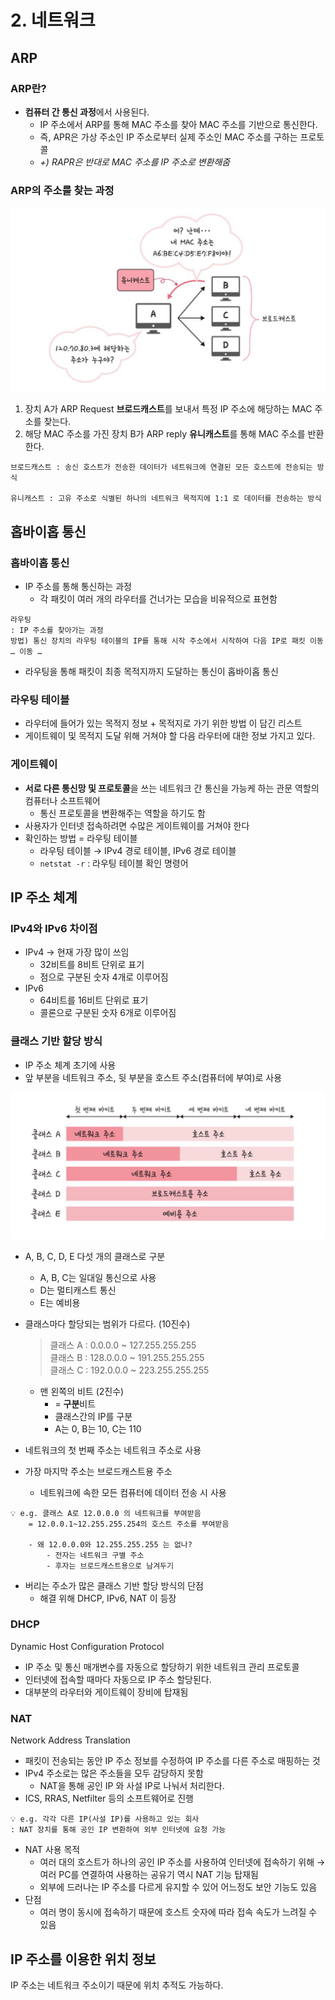 # 2. 네트워크

## ARP

### ARP란?

- **컴퓨터 간 통신 과정**에서 사용된다.
    - IP 주소에서 ARP를 통해 MAC 주소를 찾아 MAC 주소를 기반으로 통신한다.
    - 즉, APR은 가상 주소인 IP 주소로부터 실제 주소인 MAC 주소를 구하는 프로토콜
    - *+) RAPR은 반대로 MAC 주소를 IP 주소로 변환해줌*

### ARP의 주소를 찾는 과정

![Alt text](image/img01.jpeg)

1. 장치 A가 ARP Request **브로드캐스트**를 보내서 특정 IP 주소에 해당하는 MAC 주소를 찾는다.
2. 해당 MAC 주소를 가진 장치 B가 ARP reply **유니캐스트**를 통해 MAC 주소를 반환한다.

<aside>

    브로드캐스트 : 송신 호스트가 전송한 데이터가 네트워크에 연결된 모든 호스트에 전송되는 방식

    유니캐스트 : 고유 주소로 식별된 하나의 네트워크 목적지에 1:1 로 데이터를 전송하는 방식

</aside>

## 홉바이홉 통신



### 홉바이홉 통신

- IP 주소를 통해 통신하는 과정
    - 각 패킷이 여러 개의 라우터를 건너가는 모습을 비유적으로 표현함

<aside>

    라우팅
    : IP 주소를 찾아가는 과정
    방법) 통신 장치의 라우팅 테이블의 IP를 통해 시작 주소에서 시작하여 다음 IP로 패킷 이동 … 이동 …

</aside>

- 라우팅을 통해 패킷이 최종 목적지까지 도달하는 통신이 홉바이홉 통신

### 라우팅 테이블

- 라우터에 들어가 있는 목적지 정보 + 목적지로 가기 위한 방법 이 담긴 리스트
- 게이트웨이 및 목적지 도달 위해 거쳐야 할 다음 라우터에 대한 정보 가지고 있다.

### 게이트웨이

- **서로 다른 통신망 및 프로토콜**을 쓰는 네트워크 간 통신을 가능케 하는 관문 역할의 컴퓨터나 소프트웨어
    - 통신 프로토콜을 변환해주는 역할을 하기도 함
- 사용자가 인터넷 접속하려면 수많은 게이트웨이를 거쳐야 한다
- 확인하는 방법 = 라우팅 테이블
    - 라우팅 테이블 → IPv4 경로 테이블, IPv6 경로 테이블
    - `netstat -r` : 라우팅 테이블 확인 명령어

## IP 주소 체계



### IPv4와 IPv6 차이점

- IPv4 → 현재 가장 많이 쓰임
    - 32비트를 8비트 단위로 표기
    - 점으로 구분된 숫자 4개로 이루어짐
- IPv6
    - 64비트를 16비트 단위로 표기
    - 콜론으로 구분된 숫자 6개로 이루어짐

### 클래스 기반 할당 방식

- IP 주소 체계 초기에 사용
- 앞 부분을 네트워크 주소, 뒷 부분을 호스트 주소(컴퓨터에 부여)로 사용

![Alt text](image/img02.jpeg)

- A, B, C, D, E 다섯 개의 클래스로 구분
    - A, B, C는 일대일 통신으로 사용
    - D는 멀티캐스트 통신
    - E는 예비용
- 클래스마다 할당되는 범위가 다르다. (10진수)

    > 클래스 A : 0.0.0.0 ~ 127.255.255.255   
    > 클래스 B : 128.0.0.0 ~ 191.255.255.255  
    > 클래스 C : 192.0.0.0 ~ 223.255.255.255
    > 
    - 맨 왼쪽의 비트 (2진수)
        - = **구분**비트
        - 클래스간의 IP를 구분
        - A는 0, B는 10, C는 110
- 네트워크의 첫 번째 주소는 네트워크 주소로 사용
- 가장 마지막 주소는 브로드캐스트용 주소
    - 네트워크에 속한 모든 컴퓨터에 데이터 전송 시 사용

<aside>

    💡 e.g. 클래스 A로 12.0.0.0 의 네트워크를 부여받음
        = 12.0.0.1~12.255.255.254의 호스트 주소를 부여받음

        - 왜 12.0.0.0와 12.255.255.255 는 없나?
            - 전자는 네트워크 구별 주소
            - 후자는 브로드캐스트용으로 남겨두기
</aside>

- 버리는 주소가 많은 클래스 기반 할당 방식의 단점
    - 해결 위해 DHCP, IPv6, NAT 이 등장

### DHCP

Dynamic Host Configuration Protocol

- IP 주소 및 통신 매개변수를 자동으로 할당하기 위한 네트워크 관리 프로토콜
- 인터넷에 접속할 때마다 자동으로 IP 주소 할당된다.
- 대부분의 라우터와 게이트웨이 장비에 탑재됨

### NAT

Network Address Translation

- 패킷이 전송되는 동안 IP 주소 정보를 수정하여 IP 주소를 다른 주소로 매핑하는 것
- IPv4 주소로는 많은 주소들을 모두 감당하지 못함
    - NAT을 통해 공인 IP 와 사설 IP로 나눠서 처리한다.
- ICS, RRAS, Netfilter 등의 소프트웨어로 진행

<aside>

    💡 e.g. 각각 다른 IP(사설 IP)를 사용하고 있는 회사
    : NAT 장치를 통해 공인 IP 변환하여 외부 인터넷에 요청 가능

</aside>

- NAT 사용 목적
    - 여러 대의 호스트가 하나의 공인 IP 주소를 사용하여 인터넷에 접속하기 위해 → 여러 PC를 연결하여 사용하는 공유기 역시 NAT 기능 탑재됨
    - 외부에 드러나는 IP 주소를 다르게 유지할 수 있어 어느정도 보안 기능도 있음
- 단점
    - 여러 명이 동시에 접속하기 때문에 호스트 숫자에 따라 접속 속도가 느려질 수 있음

## IP 주소를 이용한 위치 정보



IP 주소는 네트워크 주소이기 때문에 위치 추적도 가능하다.